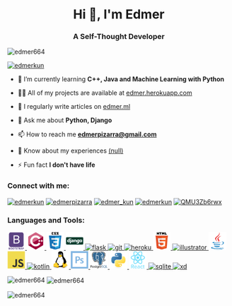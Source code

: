 <h1 align="center">Hi 👋, I'm Edmer</h1>
<h3 align="center">A Self-Thought Developer</h3>

<p align="left"> <img src="https://komarev.com/ghpvc/?username=edmer664&label=Profile%20views&color=0e75b6&style=flat" alt="edmer664" /> </p>

<p align="left"> <a href="https://twitter.com/edmerkun" target="blank"><img src="https://img.shields.io/twitter/follow/edmerkun?logo=twitter&style=for-the-badge" alt="edmerkun" /></a> </p>

- 🌱 I’m currently learning **C++, Java and Machine Learning with Python**

- 👨‍💻 All of my projects are available at [edmer.herokuapp.com](https://edmer.herokuapp.com)

- 📝 I regularly write articles on [edmer.ml](https://edmer.ml)

- 💬 Ask me about **Python, Django**

- 📫 How to reach me **edmerpizarra@gmail.com**

- 📄 Know about my experiences [(null)]((null))

- ⚡ Fun fact **I don't have life**

<h3 align="left">Connect with me:</h3>
<p align="left">
<a href="https://twitter.com/edmerkun" target="blank"><img align="center" src="https://raw.githubusercontent.com/rahuldkjain/github-profile-readme-generator/master/src/images/icons/Social/twitter.svg" alt="edmerkun" height="30" width="40" /></a>
<a href="https://linkedin.com/in/edmerpizarra" target="blank"><img align="center" src="https://raw.githubusercontent.com/rahuldkjain/github-profile-readme-generator/master/src/images/icons/Social/linked-in-alt.svg" alt="edmerpizarra" height="30" width="40" /></a>
<a href="https://instagram.com/edmer_kun" target="blank"><img align="center" src="https://raw.githubusercontent.com/rahuldkjain/github-profile-readme-generator/master/src/images/icons/Social/instagram.svg" alt="edmer_kun" height="30" width="40" /></a>
<a href="https://codeforces.com/profile/edmerkun" target="blank"><img align="center" src="https://cdn.jsdelivr.net/npm/simple-icons@3.0.1/icons/codeforces.svg" alt="edmerkun" height="30" width="40" /></a>
<a href="https://discord.gg/QMU3Zb6rwx" target="blank"><img align="center" src="https://raw.githubusercontent.com/rahuldkjain/github-profile-readme-generator/master/src/images/icons/Social/discord.svg" alt="QMU3Zb6rwx" height="30" width="40" /></a>
</p>

<h3 align="left">Languages and Tools:</h3>
<p align="left"> <a href="https://getbootstrap.com" target="_blank"> <img src="https://raw.githubusercontent.com/devicons/devicon/master/icons/bootstrap/bootstrap-plain-wordmark.svg" alt="bootstrap" width="40" height="40"/> </a> <a href="https://www.w3schools.com/cpp/" target="_blank"> <img src="https://raw.githubusercontent.com/devicons/devicon/master/icons/cplusplus/cplusplus-original.svg" alt="cplusplus" width="40" height="40"/> </a> <a href="https://www.w3schools.com/css/" target="_blank"> <img src="https://raw.githubusercontent.com/devicons/devicon/master/icons/css3/css3-original-wordmark.svg" alt="css3" width="40" height="40"/> </a> <a href="https://www.djangoproject.com/" target="_blank"> <img src="https://raw.githubusercontent.com/devicons/devicon/master/icons/django/django-original.svg" alt="django" width="40" height="40"/> </a> <a href="https://flask.palletsprojects.com/" target="_blank"> <img src="https://www.vectorlogo.zone/logos/pocoo_flask/pocoo_flask-icon.svg" alt="flask" width="40" height="40"/> </a> <a href="https://git-scm.com/" target="_blank"> <img src="https://www.vectorlogo.zone/logos/git-scm/git-scm-icon.svg" alt="git" width="40" height="40"/> </a> <a href="https://heroku.com" target="_blank"> <img src="https://www.vectorlogo.zone/logos/heroku/heroku-icon.svg" alt="heroku" width="40" height="40"/> </a> <a href="https://www.w3.org/html/" target="_blank"> <img src="https://raw.githubusercontent.com/devicons/devicon/master/icons/html5/html5-original-wordmark.svg" alt="html5" width="40" height="40"/> </a> <a href="https://www.adobe.com/in/products/illustrator.html" target="_blank"> <img src="https://www.vectorlogo.zone/logos/adobe_illustrator/adobe_illustrator-icon.svg" alt="illustrator" width="40" height="40"/> </a> <a href="https://www.java.com" target="_blank"> <img src="https://raw.githubusercontent.com/devicons/devicon/master/icons/java/java-original.svg" alt="java" width="40" height="40"/> </a> <a href="https://developer.mozilla.org/en-US/docs/Web/JavaScript" target="_blank"> <img src="https://raw.githubusercontent.com/devicons/devicon/master/icons/javascript/javascript-original.svg" alt="javascript" width="40" height="40"/> </a> <a href="https://kotlinlang.org" target="_blank"> <img src="https://www.vectorlogo.zone/logos/kotlinlang/kotlinlang-icon.svg" alt="kotlin" width="40" height="40"/> </a> <a href="https://www.linux.org/" target="_blank"> <img src="https://raw.githubusercontent.com/devicons/devicon/master/icons/linux/linux-original.svg" alt="linux" width="40" height="40"/> </a> <a href="https://www.photoshop.com/en" target="_blank"> <img src="https://raw.githubusercontent.com/devicons/devicon/master/icons/photoshop/photoshop-line.svg" alt="photoshop" width="40" height="40"/> </a> <a href="https://www.postgresql.org" target="_blank"> <img src="https://raw.githubusercontent.com/devicons/devicon/master/icons/postgresql/postgresql-original-wordmark.svg" alt="postgresql" width="40" height="40"/> </a> <a href="https://www.python.org" target="_blank"> <img src="https://raw.githubusercontent.com/devicons/devicon/master/icons/python/python-original.svg" alt="python" width="40" height="40"/> </a> <a href="https://reactjs.org/" target="_blank"> <img src="https://raw.githubusercontent.com/devicons/devicon/master/icons/react/react-original-wordmark.svg" alt="react" width="40" height="40"/> </a> <a href="https://www.sqlite.org/" target="_blank"> <img src="https://www.vectorlogo.zone/logos/sqlite/sqlite-icon.svg" alt="sqlite" width="40" height="40"/> </a> <a href="https://www.adobe.com/products/xd.html" target="_blank"> <img src="https://cdn.worldvectorlogo.com/logos/adobe-xd.svg" alt="xd" width="40" height="40"/> </a> </p>

<p><img align="left" src="https://github-readme-stats.vercel.app/api/top-langs?username=edmer664&show_icons=true&theme=dark&locale=en&layout=compact" alt="edmer664" /></p>

<p>&nbsp;<img align="center" src="https://github-readme-stats.vercel.app/api?username=edmer664&show_icons=true&theme=dark&locale=en" alt="edmer664" /></p>

<p><img align="center" src="https://github-readme-streak-stats.herokuapp.com/?user=edmer664&theme=dark" alt="edmer664" /></p>

